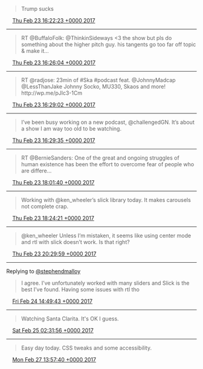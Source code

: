 > Trump sucks

<img src="../../media/tweet.ico" width="12" /> [Thu Feb 23 16:22:23 +0000 2017](https://twitter.com/timwasson/status/834800583227871234)

----

> RT @BuffaloFolk: @ThinkinSideways &lt;3 the show but pls do something about the higher pitch guy\. his tangents go too far off topic &amp; make it…

<img src="../../media/tweet.ico" width="12" /> [Thu Feb 23 16:26:04 +0000 2017](https://twitter.com/timwasson/status/834801509388926977)

----

> RT @radjose: 23min of \#Ska \#podcast feat\. @JohnnyMadcap @LessThanJake Johnny Socko, MU330, Skaos and more\! http://wp\.me/pJlc3\-1Cm

<img src="../../media/tweet.ico" width="12" /> [Thu Feb 23 16:29:02 +0000 2017](https://twitter.com/timwasson/status/834802256587419648)

----

> I’ve been busy working on a new podcast, @challengedGN\. It’s about a show I am way too old to be watching\.

<img src="../../media/tweet.ico" width="12" /> [Thu Feb 23 16:29:35 +0000 2017](https://twitter.com/timwasson/status/834802393300746242)

----

> RT @BernieSanders: One of the great and ongoing struggles of human existence has been the effort to overcome fear of people who are differe…

<img src="../../media/tweet.ico" width="12" /> [Thu Feb 23 18:01:40 +0000 2017](https://twitter.com/timwasson/status/834825568885542912)

----

> Working with @ken\_wheeler’s slick library today\. It makes carousels not complete crap\.

<img src="../../media/tweet.ico" width="12" /> [Thu Feb 23 18:24:21 +0000 2017](https://twitter.com/timwasson/status/834831278352564226)

----

> @ken\_wheeler Unless I’m mistaken, it seems like using center mode and rtl with slick doesn’t work\. Is that right?

<img src="../../media/tweet.ico" width="12" /> [Thu Feb 23 20:29:59 +0000 2017](https://twitter.com/timwasson/status/834862894579904513)

----

Replying to [@stephendmalloy](https://twitter.com/stephendmalloy/status/834965154991378432)

> I agree\. I’ve unfortunately worked with many sliders and Slick is the best I’ve found\. Having some issues with rtl tho

<img src="../../media/tweet.ico" width="12" /> [Fri Feb 24 14:49:43 +0000 2017](https://twitter.com/timwasson/status/835139650985549824)

----

> Watching Santa Clarita\. It's OK I guess\.

<img src="../../media/tweet.ico" width="12" /> [Sat Feb 25 02:31:56 +0000 2017](https://twitter.com/timwasson/status/835316368258007040)

----

> Easy day today\. CSS tweaks and some accessibility\.

<img src="../../media/tweet.ico" width="12" /> [Mon Feb 27 13:57:40 +0000 2017](https://twitter.com/timwasson/status/836213713640226816)